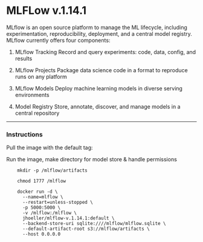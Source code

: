 # MLFLow v.1.14.1
MLflow is an open source platform to manage the ML lifecycle, including experimentation, reproducibility, deployment, and a central model registry. MLflow currently offers four components:

1. MLflow Tracking
Record and query experiments: code, data, config, and results

2. MLflow Projects
Package data science code in a format to reproduce runs on any platform

3. MLflow Models
Deploy machine learning models in diverse serving environments

4. Model Registry
Store, annotate, discover, and manage models in a central repository

---------------------------------------------------------------

### Instructions

Pull the image with the default tag:



Run the image, make directory for model store & handle permissions
```
    mkdir -p /mlflow/artifacts
    
    chmod 1777 /mlflow
    
    docker run -d \
      --name=mlflow \
      --restart=unless-stopped \
      -p 5000:5000 \
      -v /mlflow:/mlflow \
      jhoeller/mlflow-v.1.14.1:default \
      --backend-store-uri sqlite:////mlflow/mlflow.sqlite \
      --default-artifact-root s3://mlflow/artifacts \
      --host 0.0.0.0
  ```
